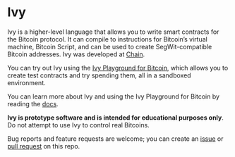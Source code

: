 # Ivy

Ivy is a higher-level language that allows you to write smart contracts for the Bitcoin protocol. It can compile to instructions for Bitcoin’s virtual machine, Bitcoin Script, and can be used to create SegWit-compatible Bitcoin addresses. Ivy was developed at [Chain](https://chain.com).

You can try out Ivy using the [Ivy Playground for Bitcoin](https://ivy-lang.org/bitcoin), which allows you to create test contracts and try spending them, all in a sandboxed environment.

You can learn more about Ivy and using the Ivy Playground for Bitcoin by reading the [docs](https://docs.ivy-lang.org/bitcoin).

**Ivy is prototype software and is intended for educational purposes only**. Do not attempt to use Ivy to control real Bitcoins.

Bug reports and feature requests are welcome; you can create an [issue](https://github.com/ivy-lang/ivy-bitcoin/issues) or [pull request](https://github.com/ivy-lang/ivy-bitcoin/pulls) on this repo.
